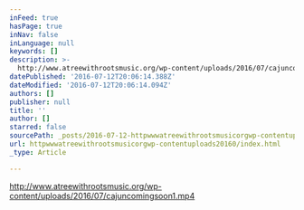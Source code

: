 ```yaml
---
inFeed: true
hasPage: true
inNav: false
inLanguage: null
keywords: []
description: >-
  http://www.atreewithrootsmusic.org/wp-content/uploads/2016/07/cajuncomingsoon1.mp4
datePublished: '2016-07-12T20:06:14.388Z'
dateModified: '2016-07-12T20:06:14.094Z'
authors: []
publisher: null
title: ''
author: []
starred: false
sourcePath: _posts/2016-07-12-httpwwwatreewithrootsmusicorgwp-contentuploads20160.md
url: httpwwwatreewithrootsmusicorgwp-contentuploads20160/index.html
_type: Article

---
```

http://www.atreewithrootsmusic.org/wp-content/uploads/2016/07/cajuncomingsoon1.mp4